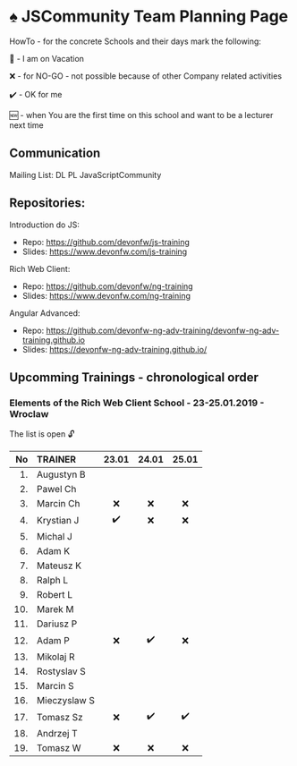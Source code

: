 # :spades: JSCommunity Team Planning Page

HowTo - for the concrete Schools and their days mark the following:

:palm_tree: - I am on Vacation

:x: - for NO-GO - not possible because of other Company related activities

:heavy_check_mark: - OK for me

:new: - when You are the first time on this school and want to be a lecturer next time

## Communication

Mailing List: DL PL JavaScriptCommunity

## Repositories:

Introduction do JS: 
* Repo: https://github.com/devonfw/js-training
* Slides: https://www.devonfw.com/js-training

Rich Web Client: 
* Repo: https://github.com/devonfw/ng-training
* Slides: https://www.devonfw.com/ng-training 

Angular Advanced: 
* Repo: https://github.com/devonfw-ng-adv-training/devonfw-ng-adv-training.github.io
* Slides: https://devonfw-ng-adv-training.github.io/

## Upcomming Trainings - chronological order

### Elements of the Rich Web Client School - 23-25.01.2019 - Wroclaw
The list is open :unlock:


| No  | TRAINER      |      23.01	      |      24.01       |      25.01	      |
| ---:| :----------- |      :---:       |      :---:       |      :---:       |
|  1. | Augustyn B   |                  |                  |                  |
|  2. | Pawel Ch     |                  |                  |                  |
|  3. | Marcin Ch    |       :x:        |     :x:          |         :x:      |
|  4. | Krystian J   |:heavy_check_mark:|     :x:          |         :x:      |
|  5. | Michal J     |                  |                  |                  |
|  6. | Adam K       |                  |                  |                  |
|  7. | Mateusz K    |                  |                  |                  |
|  8. | Ralph L      |                  |                  |                  |
|  9. | Robert L     |                  |                  |                  |
| 10. | Marek M      |                  |                  |                  |
| 11. | Dariusz P    |                  |                  |                  |
| 12. | Adam P       |       :x:        |:heavy_check_mark:|        :x:       |
| 13. | Mikolaj R    |                  |                  |                  |
| 14. | Rostyslav S  |                  |                  |                  |
| 15. | Marcin S     |                  |                  |                  |
| 16. | Mieczyslaw S |                  |                  |                  |
| 17. | Tomasz Sz    |       :x:        |:heavy_check_mark:|:heavy_check_mark:|
| 18. | Andrzej T    |                  |                  |                  |
| 19. | Tomasz W     |       :x:        |       :x:        |        :x:       |
